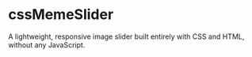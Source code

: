 # cssMemeSlider
A lightweight, responsive image slider built entirely with CSS and HTML, without any JavaScript.
